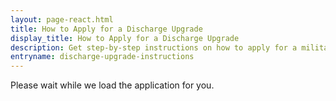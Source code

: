 ```yaml
---
layout: page-react.html
title: How to Apply for a Discharge Upgrade
display_title: How to Apply for a Discharge Upgrade
description: Get step-by-step instructions on how to apply for a military discharge upgrade or correction. If your discharge is upgraded, you'll be eligible for VA benefits you earned while serving.
entryname: discharge-upgrade-instructions
---
```

<div id="main">
  <div class="section">
    <div id="react-root">
      <div class="loading-message">
        <div class="loading-indicator-container">
          <div class="loading-indicator" role="progressbar" aria-valuetext="Please wait while we load the application for you." tabIndex="0"></div> Please wait while we load the application for you.
        </div>
      </div>
    </div>
  </div>
</div>
